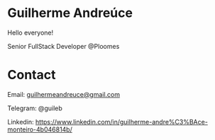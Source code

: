 # Guilherme Andreúce

Hello everyone!

Senior FullStack Developer @Ploomes

# Contact

Email: guilhermeandreuce@gmail.com 

Telegram: @guileb 

Linkedin: https://www.linkedin.com/in/guilherme-andre%C3%BAce-monteiro-4b046814b/
